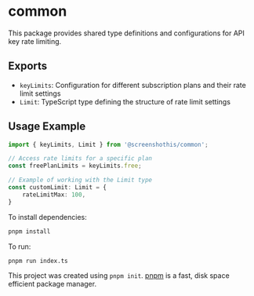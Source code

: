 # common

This package provides shared type definitions and configurations for API key rate limiting.

## Exports

- `keyLimits`: Configuration for different subscription plans and their rate limit settings
- `Limit`: TypeScript type defining the structure of rate limit settings

## Usage Example

```ts
import { keyLimits, Limit } from '@screenshothis/common';

// Access rate limits for a specific plan
const freePlanLimits = keyLimits.free;

// Example of working with the Limit type
const customLimit: Limit = {
    rateLimitMax: 100,
}
```

To install dependencies:

```bash
pnpm install
```

To run:

```bash
pnpm run index.ts
```

This project was created using `pnpm init`. [pnpm](https://pnpm.io) is a fast, disk space efficient package manager.
